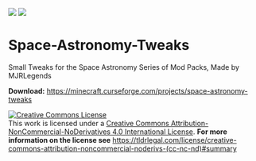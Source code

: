 [![](http://cf.way2muchnoise.eu/full_space-astronomy-tweaks_downloads.svg)](https://minecraft.curseforge.com/projects/space-astronomy-tweaks) [![](http://cf.way2muchnoise.eu/versions/Minecraft_space-astronomy-tweaks_all.svg)](https://minecraft.curseforge.com/projects/space-astronomy-tweaks)

# Space-Astronomy-Tweaks
Small Tweaks for the Space Astronomy Series of Mod Packs, Made by MJRLegends

**Download:** https://minecraft.curseforge.com/projects/space-astronomy-tweaks

<a rel="license" href="http://creativecommons.org/licenses/by-nc-nd/4.0/"><img alt="Creative Commons License" style="border-width:0" src="https://i.creativecommons.org/l/by-nc-nd/4.0/88x31.png" /></a><br />This work is licensed under a <a rel="license" href="http://creativecommons.org/licenses/by-nc-nd/4.0/">Creative Commons Attribution-NonCommercial-NoDerivatives 4.0 International License</a>. **For more information on the license see** https://tldrlegal.com/license/creative-commons-attribution-noncommercial-noderivs-(cc-nc-nd)#summary
